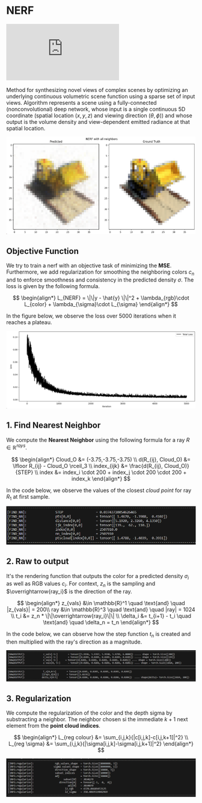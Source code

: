 # NERF

[![3D Model](https://gist.github.com/tudi72/2bede8a476c030c7945a4f841f32d297.js)](https://gist.github.com/tudi72/2bede8a476c030c7945a4f841f32d297.js)


Method for synthesizing novel views of complex scenes by optimizing an underlying continuous volumetric scene function using a sparse set of input
views. Algorithm represents a scene using a fully-connected (nonconvolutional) deep network, whose input is a single continuous 5D coordinate (spatial location $(x, y, z)$ and viewing direction $(\theta, \phi)$) and whose
output is the volume density and view-dependent emitted radiance at
that spatial location.  

![Alt text](image-5.png)

## Objective Function
We try to train a nerf with an objective task of minimizing the **MSE**. Furthermore, we add regularization for smoothing the neighboring colors $c_n$ and to enforce smoothness and consistency in the predicted density $\sigma$. The loss is given by the following formula.  

$$
\begin{align*}
    L_{NERF} = \|\|y - \hat{y} \|\|^2 + \lambda_{rgb}\cdot L_{color} + \lambda_{\sigma}\cdot L_{\sigma} 
\end{align*}
$$  

In the figure below, we observe the loss over 5000 iterations when it reaches a plateau. 

![Alt text](image-3.png)

## 1. Find Nearest Neighbor
We compute the $\textbf{Nearest Neighbor}$ using the following formula for a ray $R \in \mathbb{R}^{rays}$.  

$$
\begin{align*}
    Cloud_O &= (-3.75,-3.75,-3.75) \\
    d(R_{ij}, Cloud_O) &= \lfloor R_{ij} - Cloud_O \rceil_3 \\ 
    index_{ijk} &= \frac{d(R_{ij}, Cloud_O)}{STEP} \\
    index &= index_i \cdot 200 + index_j \cdot 200 \cdot 200 + index_k 
\end{align*}
$$  

In the code below, we observe the values of the closest $\textit{cloud point}$ for ray $R_1$ at first sample.  

![Alt text](image.png)


## 2. Raw to output 
It's the rendering function that outputs the color for a predicted density $\sigma_i$ as well as RGB values $c_i$. For context, $z_n$ is the sampling and $\overrightarrow{ray_i}$ is the direction of the ray.  

$$
\begin{align*}
    z_{vals} &\in \mathbb{R}^1 \quad \text{and} \quad |z_{vals}| = 200\\
    ray &\in \mathbb{R}^3 \quad \text{and} \quad |ray| = 1024 \\ 
    t_i &= z_n * \|\|\overrightarrow{ray_i}\|\| \\
    \delta_i &= t_{i+1} - t_i \quad \text{and} \quad \delta_n = t_n 
\end{align*}
$$

In the code below, we can observe how the step function $t_n$ is created and then multiplied with the ray's direction as a magnitude.

![Alt text](image-1.png)

## 3. Regularization 

We compute the regularization of the color and the depth sigma by substracting a neighbor. The neighbor chosen si the immediate $k+1$ next element from the **point cloud indices**.   

$$
\begin{align*}
    L_{reg colour} &= \sum_{i,j,k}{|c[i,j,k]-c[i,j,k+1]|^2} \\    
    L_{reg \sigma} &= \sum_{i,j,k}{|\sigma[i,j,k]-\sigma[i,j,k+1]|^2}
\end{align*}
$$

![Alt text](image-2.png)
